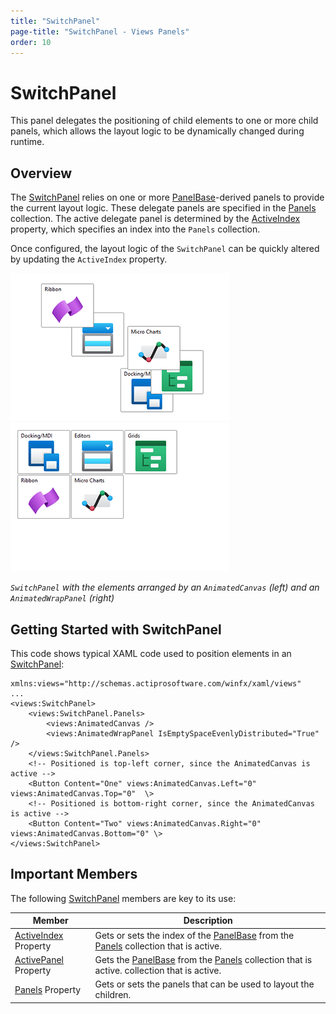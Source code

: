 ```yaml
---
title: "SwitchPanel"
page-title: "SwitchPanel - Views Panels"
order: 10
---
```

# SwitchPanel

This panel delegates the positioning of child elements to one or more child panels, which allows the layout logic to be dynamically changed during runtime.

## Overview

The [SwitchPanel](xref:ActiproSoftware.Windows.Controls.Views.SwitchPanel) relies on one or more [PanelBase](xref:ActiproSoftware.Windows.Controls.Views.Primitives.PanelBase)-derived panels to provide the current layout logic. These delegate panels are specified in the [Panels](xref:ActiproSoftware.Windows.Controls.Views.SwitchPanel.Panels) collection. The active delegate panel is determined by the [ActiveIndex](xref:ActiproSoftware.Windows.Controls.Views.SwitchPanel.ActiveIndex) property, which specifies an index into the `Panels` collection.

Once configured, the layout logic of the `SwitchPanel` can be quickly altered by updating the `ActiveIndex` property.

![Screenshot](../images/stackpanel-canvas.png)![Screenshot](../images/stackpanel-animatedwrappanel.png)

*`SwitchPanel` with the elements arranged by an `AnimatedCanvas` (left) and an `AnimatedWrapPanel` (right)*

## Getting Started with SwitchPanel

This code shows typical XAML code used to position elements in an [SwitchPanel](xref:ActiproSoftware.Windows.Controls.Views.SwitchPanel):

```xaml
xmlns:views="http://schemas.actiprosoftware.com/winfx/xaml/views"
...
<views:SwitchPanel>
	<views:SwitchPanel.Panels>
		<views:AnimatedCanvas />
		<views:AnimatedWrapPanel IsEmptySpaceEvenlyDistributed="True" />
	</views:SwitchPanel.Panels>
	<!-- Positioned is top-left corner, since the AnimatedCanvas is active -->
	<Button Content="One" views:AnimatedCanvas.Left="0" views:AnimatedCanvas.Top="0"  \>
	<!-- Positioned is bottom-right corner, since the AnimatedCanvas is active -->
	<Button Content="Two" views:AnimatedCanvas.Right="0" views:AnimatedCanvas.Bottom="0" \>
</views:SwitchPanel>
```

## Important Members

The following [SwitchPanel](xref:ActiproSoftware.Windows.Controls.Views.SwitchPanel) members are key to its use:

| Member | Description |
|-----|-----|
| [ActiveIndex](xref:ActiproSoftware.Windows.Controls.Views.SwitchPanel.ActiveIndex) Property | Gets or sets the index of the [PanelBase](xref:ActiproSoftware.Windows.Controls.Views.Primitives.PanelBase) from the [Panels](xref:ActiproSoftware.Windows.Controls.Views.SwitchPanel.Panels) collection that is active. |
| [ActivePanel](xref:ActiproSoftware.Windows.Controls.Views.SwitchPanel.ActivePanel) Property | Gets the [PanelBase](xref:ActiproSoftware.Windows.Controls.Views.Primitives.PanelBase) from the [Panels](xref:ActiproSoftware.Windows.Controls.Views.SwitchPanel.Panels) collection that is active. collection that is active. |
| [Panels](xref:ActiproSoftware.Windows.Controls.Views.SwitchPanel.Panels) Property | Gets or sets the panels that can be used to layout the children. |
